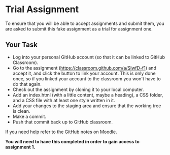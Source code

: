 # Trial Assignment
To ensure that you will be able to accept assignments and submit them, you are asked to submit this fake assignment as a trial for assignment one.

## Your Task

- Log into your personal GitHub account (so that it can be linked to GitHub Classroom).
- Go to the assignment (https://classroom.github.com/a/SlwfD-f1) and accept it, and click the button to link your account. This is only done once, so if you linked your account to the classroom you won't have to do that again.
- Check out the assignment by cloning it to your local computer.
- Add an index.html (with a little content, maybe a heading), a CSS folder, and a CSS file with at least one style written in it.
- Add your changes to the staging area and ensure that the working tree is clean.
- Make a commit.
- Push that commit back up to GitHub classroom.

If you need help refer to the GitHub notes on Moodle.

**You will need to have this completed in order to gain access to assignment 1.**
